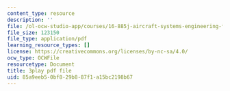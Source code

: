 ```yaml
---
content_type: resource
description: ''
file: /ol-ocw-studio-app/courses/16-885j-aircraft-systems-engineering-fall-2005/85a9eeb50bf829b887f1a15bc2198b67_uow6v1EuybE.pdf
file_size: 123150
file_type: application/pdf
learning_resource_types: []
license: https://creativecommons.org/licenses/by-nc-sa/4.0/
ocw_type: OCWFile
resourcetype: Document
title: 3play pdf file
uid: 85a9eeb5-0bf8-29b8-87f1-a15bc2198b67
---
```

